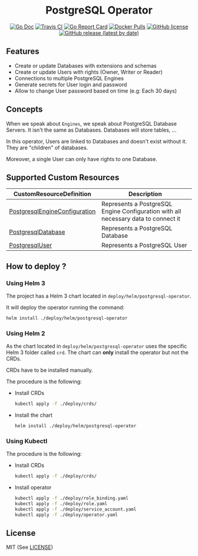 <h1 align="center">PostgreSQL Operator</h1>

<p align="center">
  <a href="http://godoc.org/github.com/easymile/postgresql-operator" rel="noopener noreferer" target="_blank"><img src="https://img.shields.io/badge/godoc-reference-blue.svg" alt="Go Doc" /></a>
  <a href="https://travis-ci.org/EasyMile/postgresql-operator" rel="noopener noreferer" target="_blank"><img src="https://travis-ci.org/EasyMile/postgresql-operator.svg?branch=master" alt="Travis CI" /></a>
  <a href="https://goreportcard.com/report/github.com/easymile/postgresql-operator" rel="noopener noreferer" target="_blank"><img src="https://goreportcard.com/badge/github.com/easymile/postgresql-operator" alt="Go Report Card" /></a>
  <a href="https://hub.docker.com/r/easymile/postgresql-operator" rel="noopener noreferer" target="_blank"><img src="https://img.shields.io/docker/pulls/easymile/postgresql-operator.svg" alt="Docker Pulls" /></a>
  <a href="https://github.com/easymile/postgresql-operator/blob/master/LICENSE" rel="noopener noreferer" target="_blank"><img src="https://img.shields.io/github/license/easymile/postgresql-operator" alt="GitHub license" /></a>
  <a href="https://github.com/easymile/postgresql-operator/releases" rel="noopener noreferer" target="_blank"><img src="https://img.shields.io/github/v/release/easymile/postgresql-operator" alt="GitHub release (latest by date)" /></a>
</p>

## Features

- Create or update Databases with extensions and schemas
- Create or update Users with rights (Owner, Writer or Reader)
- Connections to multiple PostgreSQL Engines
- Generate secrets for User login and password
- Allow to change User password based on time (e.g: Each 30 days)

## Concepts

When we speak about `Engines`, we speak about PostgreSQL Database Servers. It isn't the same as Databases. Databases will store tables, ...

In this operator, Users are linked to Databases and doesn't exist without it. They are "children" of databases.

Moreover, a single User can only have rights to one Database.

## Supported Custom Resources

| CustomResourceDefinition                                                    | Description                                                                        |
| --------------------------------------------------------------------------- | ---------------------------------------------------------------------------------- |
| [PostgresqlEngineConfiguration](docs/crds/PostgresqlEngineConfiguration.md) | Represents a PostgreSQL Engine Configuration with all necessary data to connect it |
| [PostgresqlDatabase](docs/crds/PostgresqlDatabase.md)                       | Represents a PostgreSQL Database                                                   |
| [PostgresqlUser](docs/crds/PostgresqlUser.md)                               | Represents a PostgreSQL User                                                       |

## How to deploy ?

### Using Helm 3

The project has a Helm 3 chart located in `deploy/helm/postgresql-operator`.

It will deploy the operator running the command:

```bash
helm install ./deploy/helm/postgresql-operator
```

### Using Helm 2

As the chart located in `deploy/helm/postgresql-operator` uses the specific Helm 3 folder called `crd`. The chart can **only** install the operator but not the CRDs.

CRDs have to be installed manually.

The procedure is the following:

- Install CRDs
  ```bash
  kubectl apply -f ./deploy/crds/
  ```
- Install the chart
  ```bash
  helm install ./deploy/helm/postgresql-operator
  ```

### Using Kubectl

The procedure is the following:

- Install CRDs
  ```bash
  kubectl apply -f ./deploy/crds/
  ```
- Install operator
  ```bash
  kubectl apply -f ./deploy/role_binding.yaml
  kubectl apply -f ./deploy/role.yaml
  kubectl apply -f ./deploy/service_account.yaml
  kubectl apply -f ./deploy/operator.yaml
  ```

## License

MIT (See [LICENSE](LICENSE))
